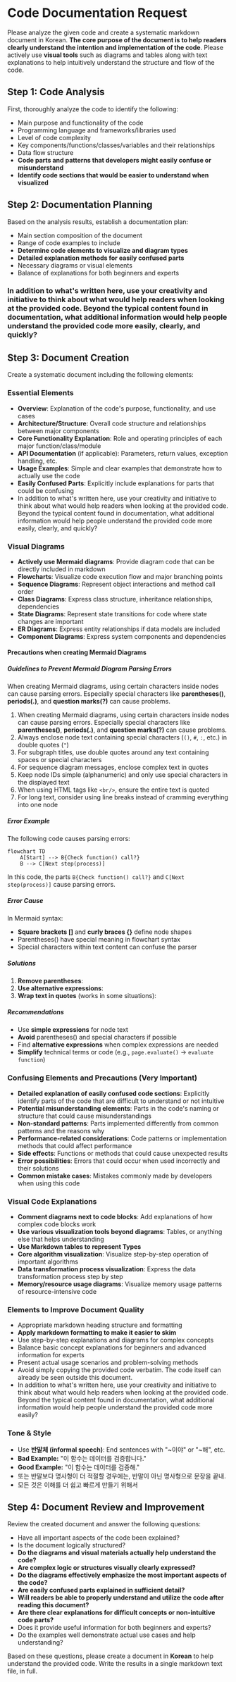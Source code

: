 # Code Documentation Request

Please analyze the given code and create a systematic markdown document in Korean. **The core purpose of the document is to help readers clearly understand the intention and implementation of the code**. Please actively use **visual tools** such as diagrams and tables along with text explanations to help intuitively understand the structure and flow of the code.

## Step 1: Code Analysis

First, thoroughly analyze the code to identify the following:

- Main purpose and functionality of the code
- Programming language and frameworks/libraries used
- Level of code complexity
- Key components/functions/classes/variables and their relationships
- Data flow structure
- **Code parts and patterns that developers might easily confuse or misunderstand**
- **Identify code sections that would be easier to understand when visualized**

## Step 2: Documentation Planning

Based on the analysis results, establish a documentation plan:

- Main section composition of the document
- Range of code examples to include
- **Determine code elements to visualize and diagram types**
- **Detailed explanation methods for easily confused parts**
- Necessary diagrams or visual elements
- Balance of explanations for both beginners and experts

### In addition to what's written here, use your creativity and initiative to think about what would help readers when looking at the provided code. Beyond the typical content found in documentation, what additional information would help people understand the provided code more easily, clearly, and quickly?

## Step 3: Document Creation

Create a systematic document including the following elements:

### Essential Elements

- **Overview**: Explanation of the code's purpose, functionality, and use cases
- **Architecture/Structure**: Overall code structure and relationships between major components
- **Core Functionality Explanation**: Role and operating principles of each major function/class/module
- **API Documentation** (if applicable): Parameters, return values, exception handling, etc.
- **Usage Examples**: Simple and clear examples that demonstrate how to actually use the code
- **Easily Confused Parts**: Explicitly include explanations for parts that could be confusing
- In addition to what's written here, use your creativity and initiative to think about what would help readers when looking at the provided code. Beyond the typical content found in documentation, what additional information would help people understand the provided code more easily, clearly, and quickly?

### Visual Diagrams

- **Actively use Mermaid diagrams**: Provide diagram code that can be directly included in markdown
- **Flowcharts**: Visualize code execution flow and major branching points
- **Sequence Diagrams**: Represent object interactions and method call order
- **Class Diagrams**: Express class structure, inheritance relationships, dependencies
- **State Diagrams**: Represent state transitions for code where state changes are important
- **ER Diagrams**: Express entity relationships if data models are included
- **Component Diagrams**: Express system components and dependencies

#### Precautions when creating Mermaid Diagrams

##### Guidelines to Prevent Mermaid Diagram Parsing Errors

When creating Mermaid diagrams, using certain characters inside nodes can cause parsing errors. Especially special characters like **parentheses()**, **periods(.)**, and **question marks(?)** can cause problems.

1. When creating Mermaid diagrams, using certain characters inside nodes can cause parsing errors. Especially special characters like **parentheses()**, **periods(.)**, and **question marks(?)** can cause problems.
2. Always enclose node text containing special characters (`()`, `#`, `:`, etc.) in double quotes (`"`)
3. For subgraph titles, use double quotes around any text containing spaces or special characters
4. For sequence diagram messages, enclose complex text in quotes
5. Keep node IDs simple (alphanumeric) and only use special characters in the displayed text
6. When using HTML tags like `<br/>`, ensure the entire text is quoted
7. For long text, consider using line breaks instead of cramming everything into one node

##### Error Example

The following code causes parsing errors:

```mermaid
flowchart TD
    A[Start] --> B{Check function() call?}
    B --> C[Next step(process)]
```

In this code, the parts `B{Check function() call?}` and `C[Next step(process)]` cause parsing errors.

##### Error Cause

In Mermaid syntax:

- **Square brackets []** and **curly braces {}** define node shapes
- Parentheses() have special meaning in flowchart syntax
- Special characters within text content can confuse the parser

##### Solutions

1. **Remove parentheses**:
2. **Use alternative expressions**:
3. **Wrap text in quotes** (works in some situations):

##### Recommendations

- Use **simple expressions** for node text
- **Avoid** parentheses() and special characters if possible
- Find **alternative expressions** when complex expressions are needed
- **Simplify** technical terms or code (e.g., `page.evaluate()` → `evaluate function`)

### Confusing Elements and Precautions (Very Important)

- **Detailed explanation of easily confused code sections**: Explicitly identify parts of the code that are difficult to understand or not intuitive
- **Potential misunderstanding elements**: Parts in the code's naming or structure that could cause misunderstandings
- **Non-standard patterns**: Parts implemented differently from common patterns and the reasons why
- **Performance-related considerations**: Code patterns or implementation methods that could affect performance
- **Side effects**: Functions or methods that could cause unexpected results
- **Error possibilities**: Errors that could occur when used incorrectly and their solutions
- **Common mistake cases**: Mistakes commonly made by developers when using this code

### Visual Code Explanations

- **Comment diagrams next to code blocks**: Add explanations of how complex code blocks work
- **Use various visualization tools beyond diagrams**: Tables, or anything else that helps understanding
- **Use Markdown tables to represent Types**
- **Core algorithm visualization**: Visualize step-by-step operation of important algorithms
- **Data transformation process visualization**: Express the data transformation process step by step
- **Memory/resource usage diagrams**: Visualize memory usage patterns of resource-intensive code

### Elements to Improve Document Quality

- Appropriate markdown heading structure and formatting
- **Apply markdown formatting to make it easier to skim**
- Use step-by-step explanations and diagrams for complex concepts
- Balance basic concept explanations for beginners and advanced information for experts
- Present actual usage scenarios and problem-solving methods
- Avoid simply copying the provided code verbatim. The code itself can already be seen outside this document.
- In addition to what's written here, use your creativity and initiative to think about what would help readers when looking at the provided code. Beyond the typical content found in documentation, what additional information would help people understand the provided code more easily?

### Tone & Style

- Use **반말체 (informal speech)**: End sentences with "~이야" or "~해", etc.
- **Bad Example:** "이 함수는 데이터를 검증합니다."
- **Good Example:** "이 함수는 데이터를 검증해."
- 또는 반말보다 명사형이 더 적절할 경우에는, 반말이 아닌 명사형으로 문장을 끝내.
- 모든 것은 이해를 더 쉽고 빠르게 만들기 위해서

## Step 4: Document Review and Improvement

Review the created document and answer the following questions:

- Have all important aspects of the code been explained?
- Is the document logically structured?
- **Do the diagrams and visual materials actually help understand the code?**
- **Are complex logic or structures visually clearly expressed?**
- **Do the diagrams effectively emphasize the most important aspects of the code?**
- **Are easily confused parts explained in sufficient detail?**
- **Will readers be able to properly understand and utilize the code after reading this document?**
- **Are there clear explanations for difficult concepts or non-intuitive code parts?**
- Does it provide useful information for both beginners and experts?
- Do the examples well demonstrate actual use cases and help understanding?

Based on these questions, please create a document in **Korean** to help understand the provided code.
Write the results in a single markdown text file, in full.
